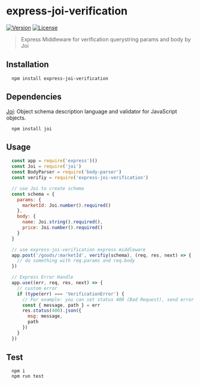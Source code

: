 # express-joi-verification

<a href="https://www.npmjs.com/package/express-joi-verification"><img src="https://img.shields.io/npm/v/express-joi-verification.svg" alt="Version"></a>
<a href="https://www.npmjs.com/package/express-joi-verification"><img src="https://img.shields.io/npm/l/express-joi-verification.svg" alt="License"></a>

> Express Middleware for verification querystring params and body by Joi

## Installation

```
  npm install express-joi-verification
```

## Dependencies

  [Joi](https://github.com/hapijs/joi): Object schema description language and validator for JavaScript objects.

```
  npm install joi
```

## Usage

```JavaScript
  const app = require('express')()
  const Joi = require('joi')
  const BodyParser = require('body-parser')
  const verifiy = require('express-joi-verification')

  // use Joi to create schema
  const schema = {
    params: {
      marketId: Joi.number().required()
    },
    body: {
      name: Joi.string().required(),
      price: Joi.number().required()
    }
  }

  // use express-joi-verification express middleware
  app.post('/goods/:marketId', verifiy(schema), (req, res, next) => {
    // do something with req.params and req.body
  })

  // Express Error Handle
  app.use((err, req, res, next) => {
    // custom error
    if (type(err) === 'VerificationError') {
      // For example: you can set status 400 (Bad Request), send error message and path
      const { message, path } = err
      res.status(400).json({
        msg: message,
        path
      })
    }
  })
```

## Test

```
  npm i
  npm run test
```